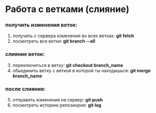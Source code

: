 # Работа с ветками (слияние)
### получить изменения веток:
1. получить с сервера изменения во всех ветках: **git fetch**
2. посмотреть все ветки: **git branch --all**

### слияние веток:
3. переключиться в ветку: **git checkout branch_name**
4. обьединить ветку с веткой в которой ты находишься: **git merge branch_name**

### после слияния:
5. отправить изменения на сервер: **git push**
6. посмотреть историю репозиория: **git log**
